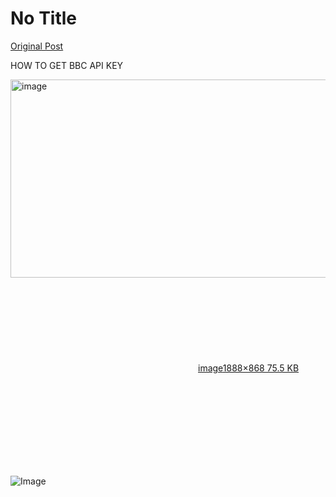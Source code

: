 # No Title

[Original Post](https://discourse.onlinedegree.iitm.ac.in/t/165959/37)

<p>HOW TO GET BBC API KEY<br>
<div class="lightbox-wrapper"><a class="lightbox" href="https://europe1.discourse-cdn.com/flex013/uploads/iitm/original/3X/e/2/e2e304a859382b51deb2992386d3dfc8cbae3a77.png" data-download-href="/uploads/short-url/wn8i8ASQMxhXy5AWFrQryOQ2QnB.png?dl=1" title="image" rel="noopener nofollow ugc"><img src="https://europe1.discourse-cdn.com/flex013/uploads/iitm/optimized/3X/e/2/e2e304a859382b51deb2992386d3dfc8cbae3a77_2_690x317.png" alt="image" data-base62-sha1="wn8i8ASQMxhXy5AWFrQryOQ2QnB" width="690" height="317" srcset="https://europe1.discourse-cdn.com/flex013/uploads/iitm/optimized/3X/e/2/e2e304a859382b51deb2992386d3dfc8cbae3a77_2_690x317.png, https://europe1.discourse-cdn.com/flex013/uploads/iitm/optimized/3X/e/2/e2e304a859382b51deb2992386d3dfc8cbae3a77_2_1035x475.png 1.5x, https://europe1.discourse-cdn.com/flex013/uploads/iitm/optimized/3X/e/2/e2e304a859382b51deb2992386d3dfc8cbae3a77_2_1380x634.png 2x" data-dominant-color="222C2D"><div class="meta"><svg class="fa d-icon d-icon-far-image svg-icon" aria-hidden="true"><use href="#far-image"></use></svg><span class="filename">image</span><span class="informations">1888×868 75.5 KB</span><svg class="fa d-icon d-icon-discourse-expand svg-icon" aria-hidden="true"><use href="#discourse-expand"></use></svg></div></a></div></p>

![Image](https://europe1.discourse-cdn.com/flex013/uploads/iitm/optimized/3X/e/2/e2e304a859382b51deb2992386d3dfc8cbae3a77_2_690x317.png)